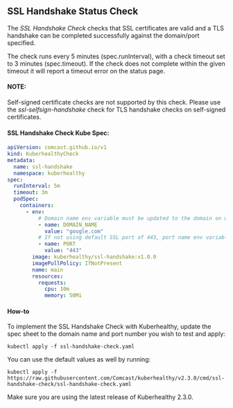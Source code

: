## SSL Handshake Status Check

The *SSL Handshake Check* checks that SSL certificates are valid and a TLS handshake can be completed successfully against the domain/port specified.

The check runs every 5 minutes (spec.runInterval), with a check timeout set to 3 minutes (spec.timeout). If the check
does not complete within the given timeout it will report a timeout error on the status page.

#### NOTE:
Self-signed certificate checks are not supported by this check. Please use the *ssl-selfsign-handshake* check for TLS handshake checks on self-signed certificates.

#### SSL Handshake Check Kube Spec:
```yaml
apiVersion: comcast.github.io/v1
kind: KuberhealthyCheck
metadata:
  name: ssl-handshake
  namespace: kuberhealthy
spec:
  runInterval: 5m
  timeout: 3m
  podSpec:
    containers:
      - env:
          # Domain name env variable must be updated to the domain on which you wish to check the SSL for
          - name: DOMAIN_NAME
            value: "google.com"
          # If not using default SSL port of 443, port name env variable must be updated  
          - name: PORT
            value: "443"
        image: kuberhealthy/ssl-handshake:v1.0.0
        imagePullPolicy: IfNotPresent
        name: main
        resources:
          requests:
            cpu: 10m
            memory: 50Mi
```

#### How-to

To implement the SSL Handshake Check with Kuberhealthy, update the spec sheet to the domain name and port number you wish to test and apply:  

`kubectl apply -f ssl-handshake-check.yaml`  

You can use the default values as well by running:  

`kubectl apply -f https://raw.githubusercontent.com/Comcast/kuberhealthy/v2.3.0/cmd/ssl-handshake-check/ssl-handshake-check.yaml`  

 Make sure you are using the latest release of Kuberhealthy 2.3.0.

